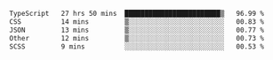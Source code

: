 <!--START_SECTION:waka-->

```txt
TypeScript   27 hrs 50 mins  ████████████████████████▒   96.99 %
CSS          14 mins         ▒░░░░░░░░░░░░░░░░░░░░░░░░   00.83 %
JSON         13 mins         ▒░░░░░░░░░░░░░░░░░░░░░░░░   00.77 %
Other        12 mins         ▒░░░░░░░░░░░░░░░░░░░░░░░░   00.73 %
SCSS         9 mins          ░░░░░░░░░░░░░░░░░░░░░░░░░   00.53 %
```

<!--END_SECTION:waka-->
